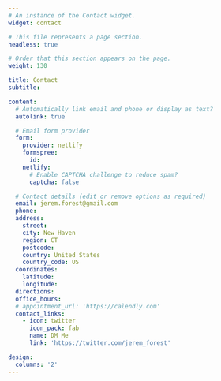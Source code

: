 ```yaml
---
# An instance of the Contact widget.
widget: contact

# This file represents a page section.
headless: true

# Order that this section appears on the page.
weight: 130

title: Contact
subtitle:

content:
  # Automatically link email and phone or display as text?
  autolink: true

  # Email form provider
  form:
    provider: netlify
    formspree:
      id:
    netlify:
      # Enable CAPTCHA challenge to reduce spam?
      captcha: false

  # Contact details (edit or remove options as required)
  email: jerem.forest@gmail.com
  phone: 
  address:
    street:
    city: New Haven
    region: CT
    postcode: 
    country: United States
    country_code: US
  coordinates:
    latitude: 
    longitude:
  directions:
  office_hours:
  # appointment_url: 'https://calendly.com'
  contact_links:
    - icon: twitter
      icon_pack: fab
      name: DM Me
      link: 'https://twitter.com/jerem_forest'

design:
  columns: '2'
---
```

